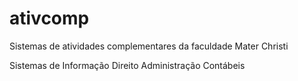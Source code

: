 # ativcomp
Sistemas de atividades complementares da faculdade Mater Christi

Sistemas de Informação
Direito
Administração
Contábeis
